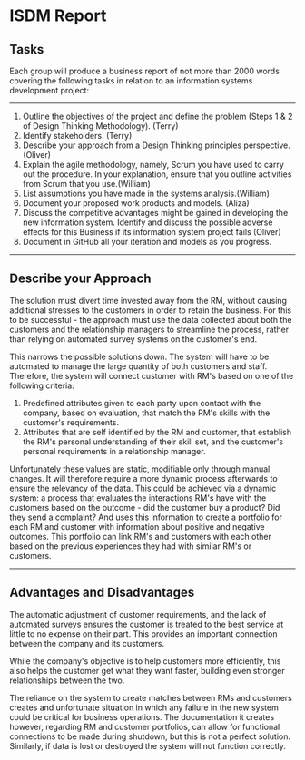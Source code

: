 # ISDM Report

## Tasks

Each group will produce a business report of not more than 2000 words covering the following tasks in relation to an information systems development project:

---

1. Outline the objectives of the project and define the problem (Steps 1 & 2 of Design Thinking Methodology). (Terry)
2. Identify stakeholders. (Terry)
3. Describe your approach from a Design Thinking principles perspective.(Oliver)
4. Explain the agile methodology, namely, Scrum you have used to carry out the procedure. In your explanation, ensure that you outline activities from Scrum that you use.(William)
5. List assumptions you have made in the systems analysis.(William)
6. Document your proposed work products and models. (Aliza)
7. Discuss the competitive advantages might be gained in developing the new information system. Identify and discuss the possible adverse effects for this Business if its information system project fails (Oliver)
8. Document in GitHub all your iteration and models as you progress.

---

## Describe your Approach

The solution must divert time invested away from the RM, without causing additional stresses to the customers in order to retain the business. For this to be successful - the approach must use the data collected about both the customers and the relationship managers to streamline the process, rather than relying on automated survey systems on the customer's end.

This narrows the possible solutions down. The system will have to be automated to manage the large quantity of both customers and staff. Therefore, the system will connect customer with RM's based on one of the following criteria:

1. Predefined attributes given to each party upon contact with the company, based on evaluation, that match the RM's skills with the customer's requirements.
2. Attributes that are self identified by the RM and customer, that establish the RM's personal understanding of their skill set, and the customer's personal requirements in a relationship manager.

Unfortunately these values are static, modifiable only through manual changes. It will therefore require a more dynamic process afterwards to ensure the relevancy of the data. This could be achieved via a dynamic system: a process that evaluates the interactions RM's have with the customers based on the outcome - did the customer buy a product? Did they send a complaint? And uses this information to create a portfolio for each RM and customer with information about positive and negative outcomes. This portfolio can link RM's and customers with each other based on the previous experiences they had with similar RM's or customers.

---

## Advantages and Disadvantages

The automatic adjustment of customer requirements, and the lack of automated surveys ensures the customer is treated to the best service at little to no expense on their part. This provides an important connection between the company and its customers.

While the company's objective is to help customers more efficiently, this also helps the customer get what they want faster, building even stronger relationships between the two.

The reliance on the system to create matches between RMs and customers creates and unfortunate situation in which any failure in the new system could be critical for business operations. The documentation it creates however, regarding RM and customer portfolios, can allow for functional connections to be made during shutdown, but this is not a perfect solution. Similarly, if data is lost or destroyed the system will not function correctly.
